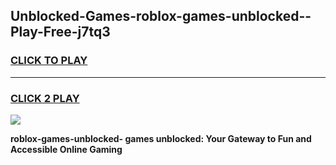 
## Unblocked-Games-roblox-games-unblocked--Play-Free-j7tq3
<h3>
<a href="https://premium76.site?title=roblox-games-unblocked-&ref=15A">CLICK TO PLAY</a></h3>
<hr>

<h3>
<a href="https://premium76.site?title=roblox-games-unblocked-&ref=15A">CLICK 2 PLAY</a>
  
</h3>

<a href="https://premium76.site?title=roblox-games-unblocked-&ref=15A"><img src="https://clearcache.store/games.png"></a>


**roblox-games-unblocked- games unblocked: Your Gateway to Fun and Accessible Online Gaming**
